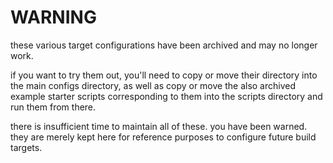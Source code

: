 WARNING
=======

these various target configurations have been archived and may no longer work.

if you want to try them out, you'll need to copy or move their directory into
the main configs directory, as well as copy or move the also archived example
starter scripts corresponding to them into the scripts directory and run them
from there.

there is insufficient time to maintain all of these. you have been warned. they
are merely kept here for reference purposes to configure future build targets.
